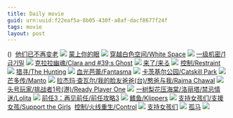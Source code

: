 ```yaml
---
title: Daily movie
guid: urn:uuid:f22eaf5a-8b05-430f-a8af-dacf8677f24f
tags: movie
layout: post
---
```


()
![]()
[他们已不再变老](ed2k://|file|他们不会变老.720p.BD中英双字[最新电影www.66ys.tv](ED2000.COM).mp4|2817711617|534ECDEADD26D09286A83DDEEAB16475|h=CAZ22WTABYKSPOW2NE4S5WN2YANRQ3VU|/他们已不再变老.1080p.BD中字.mp4)
![](https://tu.66vod.net/2018/5372.jpg)
[蒙上你的眼](ed2k://|file|蒙上你的眼.720p.BD中英双字[最新电影www.66ys.tv](ED2000.COM).mp4|1458599242|7DFC1C9381A7497DD791B5BABF3FF215|h=QSG7XSOIEP25NVLCAOWTAUHLDKXVFXGE|/蒙上你的眼.720p.BD中英双字.mp4)
![](https://tu.66vod.net/2018/5371.jpg)
[穿越白色空间/White Space](magnet:?xt=urn:btih:8a9ea1244b9cc064766a0fb04cb28bda7d330cba)
![](http://img.google.com.btba.xiaoeryi.com/upload/2018/12/22/502n2814S55714.big.jpg)
[一级机密/1급기밀](magnet:?xt=urn:btih:e8717791e00cb13973fe18aea5ba95fb2f75814b)
![](http://img.google.com.btba.xiaoeryi.com/upload/2018/12/21/31q939572114a5.big.jpg)
[克拉拉幽魂/Clara and #39;s Ghost](magnet:?xt=urn:btih:5517230905d31ffbba2d20288ffb2842c45cc595)
![](http://img.google.com.btba.xiaoeryi.com/upload/2018/12/21/379D0j55342991.big.jpg)
[来了/来る](magnet:?xt=urn:btih:c1668d76b1a6772525f8bc70936c32b34bcacbf7)
![](http://img.google.com.btba.xiaoeryi.com/upload/2018/12/21/84b9139245S571.big.jpg)
[控制/Restraint](magnet:?xt=urn:btih:aeffec7541cd4ace2301ec3c56f7aa51fb03b16c)
![](http://img.google.com.btba.xiaoeryi.com/upload/2018/12/21/63D109654531W4.big.jpg)
[猎寻/The Hunting](magnet:?xt=urn:btih:badba77822c58180c49529d04021fd76a6178ebc)
![](http://img.google.com.btba.xiaoeryi.com/upload/2018/12/21/14215s36357u93.big.jpg)
[血光芭蕾/Fantasma](magnet:?xt=urn:btih:656afa3b4dd813a685f8549582beb7b18c2028f5)
![](http://img.google.com.btba.xiaoeryi.com/upload/2018/12/21/945J94531326_3.big.jpg)
[卡茨基尔公园/Catskill Park](magnet:?xt=urn:btih:1e8e0d341450c3e312be9474e11212f2181cd053)
![](http://img.google.com.btba.xiaoeryi.com/upload/2018/12/21/96535232o3541V.big.jpg)
[芒多传/Manto](magnet:?xt=urn:btih:3a165d34a3272b7d6e75c5ebde94295b60c249bd)
![](http://img.google.com.btba.xiaoeryi.com/upload/2018/12/21/49534415r43y16.big.jpg)
[拉杰玛·查瓦尔/我的脸友爸爸(台)/憨爸与我/Rajma Chawal](magnet:?xt=urn:btih:7e630b8307e4546ee88797892ebee174f367624d)
![](http://img.google.com.btba.xiaoeryi.com/upload/2018/12/21/173457j647r965.big.jpg)
[头号玩家/挑战者1号(港)/Ready Player One](magnet:?xt=urn:btih:f8f15d54bfd74294c62e9794283026c14073bce9)
![](http://img.google.com.btba.xiaoeryi.com/upload/2018/05/10/5B97155Q218623.big.jpg)
[一树梨花压海棠/洛丽塔/禁忌情迷/Lolita](magnet:?xt=urn:btih:5babc4f0d2caef2e4550e279c843370a0b84afd9)
![](http://img.google.com.btba.xiaoeryi.com/upload/2018/12/21/535636zy149566.big.jpg)
[前任3：再见前任/前任攻略3](magnet:?xt=urn:btih:f52fffe716d3c5cbd19547e7c3bf6df42b46a30c)
![](http://img.google.com.btba.xiaoeryi.com/upload/2018/03/07/828458c881U034.big.jpg)
[鳍鱼/Klippers](magnet:?xt=urn:btih:73171f93dc147debc747adfdb2ac6d17381a8bd8)
![](http://img.google.com.btba.xiaoeryi.com/upload/2018/12/21/66O476b7953451.big.jpg)
[支持女孩们/支援女孩/Support the Girls](magnet:?xt=urn:btih:a56cbb1782b04de5a983eff6184320b3d638f7d1)
![]()
[控制/火线重生/Control](magnet:?xt=urn:btih:445b3e683aed56853120699c4407cb34c2ba2d11)
![](http://img.google.com.btba.xiaoeryi.com/upload/2018/12/21/35419Il7956463.big.jpg)
[支持女孩们](ed2k://|file|支持女孩们.1080p.BD中英双字[最新电影www.66ys.tv](ED2000.COM).mp4|1417945843|606C8342734DE5EA60D3FD5275A1CB51|h=DGZ6OAUBQ3AFYYXAT3IHBCFM7JWHNNWB|/支持女孩们.1080p.BD中英双字mp4)
![](https://tu.66vod.net/2018/5344.jpg)
[孤马](ed2k://|file|孤马.1080p.BD中英双字[最新电影www.66ys.tv](ED2000.COM).mp4|1596984483|E6B1E1CC3F5F9A283E39AF51ED0D9C1B|h=243JOFI73DMPXSOABAE5VURKNLV7RIL4|/孤马.1080p.BD中英双字mp4)
![](https://tu.66vod.net/2018/5347.jpg)
